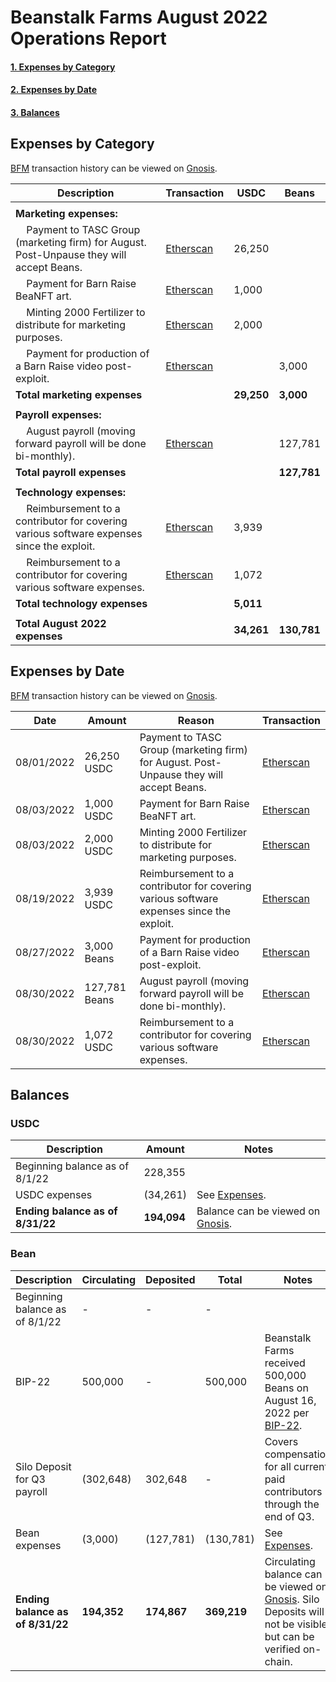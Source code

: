 # Beanstalk Farms August 2022 Operations Report

#### [1. Expenses by Category](#expenses-by-category)
#### [2. Expenses by Date](#expenses-by-date)
#### [3. Balances](#balances)

## Expenses by Category

[BFM](https://docs.bean.money/governance/beanstalk-farms/bfm-dashboard) transaction history can be viewed on [Gnosis](https://gnosis-safe.io/app/eth:0x21DE18B6A8f78eDe6D16C50A167f6B222DC08DF7/transactions/history).

| Description                                                                                                             | Transaction                                                                                              | USDC       | Beans       |
|-------------------------------------------------------------------------------------------------------------------------|----------------------------------------------------------------------------------------------------------|------------|-------------|
|                                                                                                                         |                                                                                                          |            |             |
| **Marketing expenses:**                                                                                                 |                                                                                                          |            |             |
| &nbsp;&nbsp;&nbsp; Payment to TASC Group (marketing firm) for August. Post-Unpause they will accept Beans.              | [Etherscan](https://etherscan.io/tx/0xcd1ac4e061c41370032e70af76865aa260c707aca658d929c1c24a9b99df9f8d)  | 26,250     |             |
| &nbsp;&nbsp;&nbsp; Payment for Barn Raise BeaNFT art.                                                                   | [Etherscan](https://etherscan.io/tx/0xff731e9023fd30bf4c435c602571769d540ab5105f079ed47dc59a4ed0fe352b)  | 1,000      |             |  
| &nbsp;&nbsp;&nbsp; Minting 2000 Fertilizer to distribute for marketing purposes.                                        | [Etherscan](https://etherscan.io/tx/0xdb49801b27354b9414d3154be963f10613fc5204a4783af9e1425575f1df94b5)  | 2,000      |             |
| &nbsp;&nbsp;&nbsp; Payment for production of a Barn Raise video post-exploit.                                           | [Etherscan](https://etherscan.io/tx/0xb607c36cab603a9b9290489ebdd01d765288ec207cb8647057ff74d1a5a250c5)  |            | 3,000       |
| **Total marketing expenses**                                                                                            |                                                                                                          | **29,250** | **3,000**   |
|                                                                                                                         |                                                                                                          |            |             |
| **Payroll expenses:**                                                                                                   |                                                                                                          |            |             |
| &nbsp;&nbsp;&nbsp; August payroll (moving forward payroll will be done bi-monthly).                                     | [Etherscan](https://etherscan.io/tx/0x32dc8792e768b54f57962bf7604f3371b68fe6a8237f07a29a2c91073aff4430)  |            | 127,781     |
| **Total payroll expenses**                                                                                              |                                                                                                          |            | **127,781** |
|                                                                                                                         |                                                                                                          |            |             |
| **Technology expenses:**                                                                                                |                                                                                                          |            |             |
| &nbsp;&nbsp;&nbsp; Reimbursement to a contributor for covering various software expenses since the exploit.             | [Etherscan](https://etherscan.io/tx/0xd0e5b43cac929b78a6f4ce97b143072212ca2145d4ce09f93dac3368baad04b6)  | 3,939      |             |
| &nbsp;&nbsp;&nbsp; Reimbursement to a contributor for covering various software expenses.                               | [Etherscan](https://etherscan.io/tx/0xaa4c98cbe89095385f9fb3278199a68da00c41b859361b2d613c5ef63ae77925)  | 1,072      |             |
| **Total technology expenses**                                                                                           |                                                                                                          | **5,011**  |             |
|                                                                                                                         |                                                                                                          |            |             |
| **Total August 2022 expenses**                                                                                          |                                                                                                          | **34,261** | **130,781** |

## Expenses by Date

[BFM](https://docs.bean.money/governance/beanstalk-farms/bfm-dashboard) transaction history can be viewed on [Gnosis](https://gnosis-safe.io/app/eth:0x21DE18B6A8f78eDe6D16C50A167f6B222DC08DF7/transactions/history).


| Date       | Amount        | Reason                                                                                               | Transaction                                                                                             |
|------------|---------------|------------------------------------------------------------------------------------------------------|---------------------------------------------------------------------------------------------------------|
| 08/01/2022 | 26,250 USDC   | Payment to TASC Group (marketing firm) for August. Post-Unpause they will accept Beans.              | [Etherscan](https://etherscan.io/tx/0xcd1ac4e061c41370032e70af76865aa260c707aca658d929c1c24a9b99df9f8d) |
| 08/03/2022 | 1,000 USDC    | Payment for Barn Raise BeaNFT art.                                                                   | [Etherscan](https://etherscan.io/tx/0xff731e9023fd30bf4c435c602571769d540ab5105f079ed47dc59a4ed0fe352b) |
| 08/03/2022 | 2,000 USDC    | Minting 2000 Fertilizer to distribute for marketing purposes.                                        | [Etherscan](https://etherscan.io/tx/0xdb49801b27354b9414d3154be963f10613fc5204a4783af9e1425575f1df94b5) |
| 08/19/2022 | 3,939 USDC    | Reimbursement to a contributor for covering various software expenses since the exploit.             | [Etherscan](https://etherscan.io/tx/0xd0e5b43cac929b78a6f4ce97b143072212ca2145d4ce09f93dac3368baad04b6) |
| 08/27/2022 | 3,000 Beans   | Payment for production of a Barn Raise video post-exploit.                                           | [Etherscan](https://etherscan.io/tx/0xb607c36cab603a9b9290489ebdd01d765288ec207cb8647057ff74d1a5a250c5) |
| 08/30/2022 | 127,781 Beans | August payroll (moving forward payroll will be done bi-monthly).                                     | [Etherscan](https://etherscan.io/tx/0x32dc8792e768b54f57962bf7604f3371b68fe6a8237f07a29a2c91073aff4430) |                                                                            |
| 08/30/2022 | 1,072 USDC    | Reimbursement to a contributor for covering various software expenses.                               | [Etherscan](https://etherscan.io/tx/0xaa4c98cbe89095385f9fb3278199a68da00c41b859361b2d613c5ef63ae77925) |                                                                            |

## Balances

### USDC

| Description                      | Amount      | Notes                                                                                                                  |
|----------------------------------|-------------|------------------------------------------------------------------------------------------------------------------------|
| Beginning balance as of 8/1/22   | 228,355     |                                                                                                                        |
| USDC expenses                    | (34,261)    | See [Expenses](#expenses-by-category).                                                                                 |
| **Ending balance as of 8/31/22** | **194,094** | Balance can be viewed on [Gnosis](https://gnosis-safe.io/app/eth:0x21DE18B6A8f78eDe6D16C50A167f6B222DC08DF7/balances). |

### Bean

| Description                        | Circulating | Deposited   | Total       | Notes                                                                                                                                                                                              |
|------------------------------------|-------------|-------------|-------------|----------------------------------------------------------------------------------------------------------------------------------------------------------------------------------------------------|
| Beginning balance as of 8/1/22     | -           | -           | -           |                                                                                                                                                                                                    |
| BIP-22                             | 500,000     | -           | 500,000     | Beanstalk Farms received 500,000 Beans on August 16, 2022 per [BIP-22](https://snapshot.org/#/beanstalkdao.eth/proposal/0x770efe960a45d7f91b21b6b13106412b666ad5f90c2a27e398867972aa16f893).       |
| Silo Deposit for Q3 payroll        | (302,648)   | 302,648     | -           | Covers compensation for all current paid contributors through the end of Q3.                                                                                                                       |
| Bean expenses                      | (3,000)     | (127,781)   | (130,781)   | See [Expenses](#expenses-by-category).                                                                                                                                                             |
| **Ending balance as of 8/31/22**   | **194,352** | **174,867** | **369,219** | Circulating balance can be viewed on [Gnosis](https://gnosis-safe.io/app/eth:0x21DE18B6A8f78eDe6D16C50A167f6B222DC08DF7/balances). Silo Deposits will not be visible but can be verified on-chain. |
